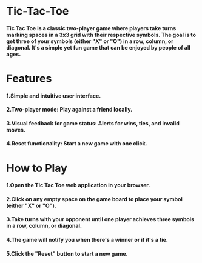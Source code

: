 # Tic-Tac-Toe
#### Tic Tac Toe is a classic two-player game where players take turns marking spaces in a 3x3 grid with their respective symbols. The goal is to get three of your symbols (either "X" or "O") in a row, column, or diagonal. It's a simple yet fun game that can be enjoyed by people of all ages.

# Features
#### 1.Simple and intuitive user interface.
#### 2.Two-player mode: Play against a friend locally.
#### 3.Visual feedback for game status: Alerts for wins, ties, and invalid moves.
#### 4.Reset functionality: Start a new game with one click.

# How to Play
#### 1.Open the Tic Tac Toe web application in your browser.
#### 2.Click on any empty space on the game board to place your symbol (either "X" or "O").
#### 3.Take turns with your opponent until one player achieves three symbols in a row, column, or diagonal.
#### 4.The game will notify you when there's a winner or if it's a tie.
#### 5.Click the "Reset" button to start a new game.

